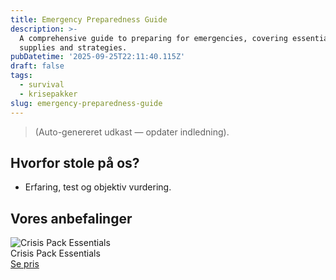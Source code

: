 ```yaml
---
title: Emergency Preparedness Guide
description: >-
  A comprehensive guide to preparing for emergencies, covering essential
  supplies and strategies.
pubDatetime: '2025-09-25T22:11:40.115Z'
draft: false
tags:
  - survival
  - krisepakker
slug: emergency-preparedness-guide
---
```

> (Auto-genereret udkast — opdater indledning).

## Hvorfor stole på os?
- Erfaring, test og objektiv vurdering.

## Vores anbefalinger


<!-- Auto: Affiliate-kort fra Products/SKUs -->

<div class="aff-card"><img src="abstract_15.png (https://v5.airtableusercontent.com/v3/u/45/45/1758852000000/2h391IspDU5Y-pc4l68LkA/mXcxiTqHLE9AxD_ZY-YnWLMWTY2piK2Er1SaYmafwXLGKduIjdDJLV0uxpIEErNjIJLz7kOnxdyDvFgMyPtIG-JXUopEsZyJRfYH0I7ELYJW7tzuMReUtQFmiODA_aHIJerMZgahkHHQN4ocnVRT-B2T_DdqPBC3pcmvAEFrE0c/HVu5dVOlUjJfGtYPFpmszdjI1NrEl6HCIG5VyUJDkVY)" alt="Crisis Pack Essentials" class="aff-card__img" /><div class="aff-card__meta"><div class="aff-card__title">Crisis Pack Essentials</div><a class="aff-btn" href="https://affiliate.homeessentialsee62.com/deal789?utm_source=klartilalt&utm_medium=affiliate&subid=emergency-preparedness-guide-2025-09-25" rel="sponsored nofollow noopener" target="_blank">Se pris</a></div></div>


